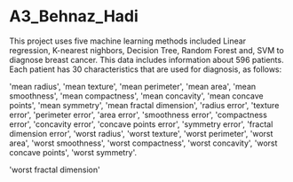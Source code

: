 # A3_Behnaz_Hadi
This project uses five machine learning methods included Linear regression, K-nearest nighbors, Decision Tree, Random Forest and, SVM to diagnose breast cancer.
This data includes information about 596 patients. Each patient has 30 characteristics that are used for diagnosis, as follows:

'mean radius',
'mean texture',
'mean perimeter',
'mean area',
'mean smoothness',
'mean compactness',
'mean concavity',
'mean concave points',
'mean symmetry',
'mean fractal dimension',
'radius error',
'texture error',
'perimeter error',
'area error',
'smoothness error',
'compactness error',
'concavity error',
'concave points error',
'symmetry error',
'fractal dimension error',
'worst radius',
'worst texture',
'worst perimeter',
'worst area',
'worst smoothness',
'worst compactness',
'worst concavity',
'worst concave points',
'worst symmetry'.


'worst fractal dimension'
